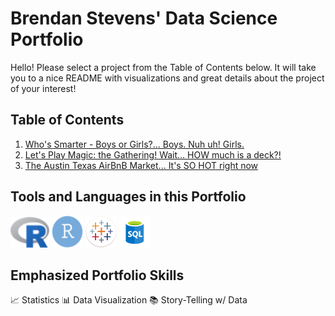 # Brendan Stevens' Data Science Portfolio
Hello! Please select a project from the Table of Contents below. It will take you to a nice README with visualizations and great details about the project of your interest!

## Table of Contents

1. [Who's Smarter - Boys or Girls?... Boys. Nuh uh! Girls.](https://github.com/bstevens00/Data-Science-Portfolio/tree/main/Project%201%20-%20Classify%20Gender%20by%20Test%20Grade%20-%20Synthetic)  
2. [Let's Play Magic: the Gathering! Wait... HOW much is a deck?!](https://github.com/bstevens00/Data-Science-Portfolio/tree/main/Project%202%20-%20Predict%20Cost%20of%20Modern%20Deck)
3. <a href="https://public.tableau.com/app/profile/brendan.stevens5478/viz/TheAustinTexasAirBnBMarket___ItsSOHOTrightnow/Dashboard1">The Austin Texas AirBnB Market... It's SO HOT right now</a>

## Tools and Languages in this Portfolio

![R Statistical Programming Language](<https://github.com/bstevens00/Data-Science-Portfolio/blob/main/images/r_logo.png> "R Statistical Programming Language")
![RStudio](<https://github.com/bstevens00/Data-Science-Portfolio/blob/main/images/r_studio_logo.png> "RStudio")
![Tableau](<https://github.com/bstevens00/Data-Science-Portfolio/blob/main/images/tableau_icon.png> "Tableau")
![SQL](<https://github.com/bstevens00/Data-Science-Portfolio/blob/main/images/SQL_icon.png> "SQL")

## Emphasized Portfolio Skills

:chart_with_upwards_trend: Statistics
:bar_chart: Data Visualization
:books: Story-Telling w/ Data
